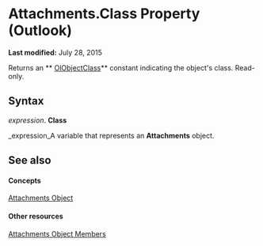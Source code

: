 
# Attachments.Class Property (Outlook)

 **Last modified:** July 28, 2015

Returns an  ** [OlObjectClass](33d724b3-df3c-2a7f-a80f-93b66d96f588.md)** constant indicating the object's class. Read-only.

## Syntax

 _expression_. **Class**

 _expression_A variable that represents an  **Attachments** object.


## See also


#### Concepts


 [Attachments Object](4cc96a5f-a822-8ad5-6f61-e996bee8ba22.md)
#### Other resources


 [Attachments Object Members](cfdc1209-1b17-9b6c-122c-c07122d3aae1.md)
